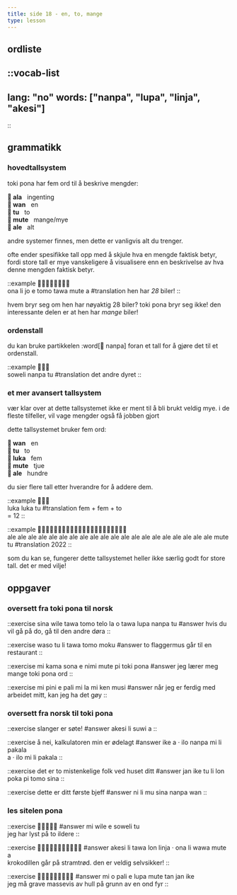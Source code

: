 ```yaml
---
title: side 18 - en, to, mange 
type: lesson
---
```

## ordliste
::vocab-list
---
lang: "no"
words: ["nanpa", "lupa", "linja", "akesi"]
---
::

## grammatikk
### hovedtallsystem

toki pona har fem ord til å beskrive mengder:

**󱤂 ala**&nbsp;&nbsp;&nbsp;ingenting \
**󱥳 wan**&nbsp;&nbsp;&nbsp;en \
**󱥮 tu**&nbsp;&nbsp;&nbsp;to \
**󱤼 mute**&nbsp;&nbsp;&nbsp;mange/mye \
**󱤄 ale**&nbsp;&nbsp;&nbsp;alt

andre systemer finnes, men dette er vanligvis alt du trenger.

ofte ender spesifikke tall opp med å skjule hva en mengde faktisk betyr, fordi store tall er mye vanskeligere å visualisere enn en beskrivelse av hva denne mengden faktisk betyr.

::example
󱥆󱤧󱤓󱤉󱤎󱥩󱤼󱤀 \
ona li jo e tomo tawa mute a
#translation
hen har *28* biler!
::

hvem bryr seg om hen har nøyaktig 28 biler? toki pona bryr seg ikke! den interessante delen er at hen har *mange* biler!

### ordenstall

du kan bruke partikkelen :word[󱤽 nanpa] foran et tall for å gjøre det til et ordenstall. 

::example
󱥢󱤽󱥮 \
soweli nanpa tu
#translation
det andre dyret
::

### et mer avansert tallsystem

vær klar over at dette tallsystemet ikke er ment til å bli brukt veldig mye. i de fleste tilfeller, vil vage mengder også få jobben gjort

dette tallsystemet bruker fem ord:

**󱥳 wan**&nbsp;&nbsp;&nbsp;en \
**󱥮 tu**&nbsp;&nbsp;&nbsp;to \
**󱤭 luka**&nbsp;&nbsp;&nbsp;fem \
**󱤼 mute**&nbsp;&nbsp;&nbsp;tjue \
**󱤄 ale**&nbsp;&nbsp;&nbsp;hundre

du sier flere tall etter hverandre for å addere dem.

::example
󱤭󱤭󱥮 \
luka luka tu
#translation
fem + fem + to \
= 12
::

::example
󱤄󱤄󱤄󱤄󱤄󱤄󱤄󱤄󱤄󱤄󱤄󱤄󱤄󱤄󱤄󱤄󱤄󱤄󱤄󱤄󱤼󱥮 \
ale ale ale ale ale ale ale ale ale ale ale ale ale ale ale ale ale ale ale ale mute tu
#translation
2022
::

som du kan se, fungerer dette tallsystemet heller ikke særlig godt for store tall. det er med vilje! 

## oppgaver
### oversett fra toki pona til norsk
::exercise
sina wile tawa tomo telo la o tawa lupa nanpa tu
#answer
hvis du vil gå på do, gå til den andre døra
::

::exercise
waso tu li tawa tomo moku
#answer
to flaggermus går til en restaurant
::

::exercise
mi kama sona e nimi mute pi toki pona
#answer
jeg lærer meg mange toki pona ord
::

::exercise
mi pini e pali mi la mi ken musi
#answer
når jeg er ferdig med arbeidet mitt, kan jeg ha det gøy
::

### oversett fra norsk til toki pona
::exercise
slanger er søte!
#answer
akesi li suwi a
::

::exercise
å nei, kalkulatoren min er ødelagt
#answer
ike a · ilo nanpa mi li pakala \
a · ilo mi li pakala
::

::exercise
det er to mistenkelige folk ved huset ditt
#answer
jan ike tu li lon poka pi tomo sina
::

::exercise
dette er ditt første bjeff
#answer
ni li mu sina nanpa wan
::

### les sitelen pona
::exercise
󱤴󱥷󱤉󱥢󱥮
#answer
mi wile e soweli tu \
jeg har lyst på to ildere
::

::exercise
󱤁󱤧󱥩󱤬󱤩󱦜󱥆󱤧󱥵󱤼󱤀
#answer
akesi li tawa lon linja · ona li wawa mute a \
krokodillen går på stramtrød. den er veldig selvsikker!
::

::exercise
󱤴󱥄󱥉󱤉󱤯󱤼󱥧󱤑󱤍
#answer
mi o pali e lupa mute tan jan ike \
jeg må grave massevis av hull på grunn av en ond fyr
::